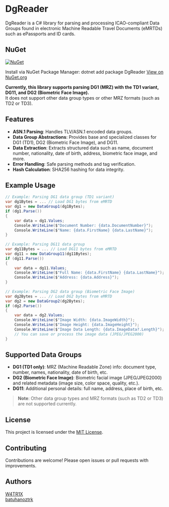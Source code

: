 # DgReader
 
DgReader is a C# library for parsing and processing ICAO-compliant Data Groups found in electronic Machine Readable Travel Documents (eMRTDs) such as ePassports and ID cards.
 
## NuGet
 
[![NuGet](https://img.shields.io/nuget/v/DgReader.svg)](https://www.nuget.org/packages/DgReader)
 
Install via NuGet Package Manager:
dotnet add package DgReader
[View on NuGet.org](https://www.nuget.org/packages/DgReader)
 
**Currently, this library supports parsing DG1 (MRZ) with the TD1 variant, DG11, and DG2 (Biometric Face Image).**  
It does not support other data group types or other MRZ formats (such as TD2 or TD3).
 
## Features
 
- **ASN.1 Parsing**: Handles TLV/ASN.1 encoded data groups.
- **Data Group Abstractions**: Provides base and specialized classes for DG1 (TD1), DG2 (Biometric Face Image), and DG11.
- **Data Extraction**: Extracts structured data such as name, document number, nationality, date of birth, address, biometric face image, and more.
- **Error Handling**: Safe parsing methods and tag verification.
- **Hash Calculation**: SHA256 hashing for data integrity.
 
## Example Usage
 
```csharp
// Example: Parsing DG1 data group (TD1 variant)
var dg1Bytes = ... // Load DG1 bytes from eMRTD
var dg1 = new DataGroup1(dg1Bytes);
if (dg1.Parse())
{
    var data = dg1.Values;
    Console.WriteLine($"Document Number: {data.DocumentNumber}");
    Console.WriteLine($"Name: {data.FirstName} {data.LastName}");
}
 
// Example: Parsing DG11 data group
var dg11Bytes = ... // Load DG11 bytes from eMRTD
var dg11 = new DataGroup11(dg11Bytes);
if (dg11.Parse())
{
    var data = dg11.Values;
    Console.WriteLine($"Full Name: {data.FirstName} {data.LastName}");
    Console.WriteLine($"Address: {data.Address}");
}
 
// Example: Parsing DG2 data group (Biometric Face Image)
var dg2Bytes = ... // Load DG2 bytes from eMRTD
var dg2 = new DataGroup2(dg2Bytes);
if (dg2.Parse())
{
    var data = dg2.Values;
    Console.WriteLine($"Image Width: {data.ImageWidth}");
    Console.WriteLine($"Image Height: {data.ImageHeight}");
    Console.WriteLine($"Image Data Length: {data.ImageData?.Length}");
    // You can save or process the image data (JPEG/JPEG2000)
}
```
 
## Supported Data Groups
 
- **DG1 (TD1 only)**: MRZ (Machine Readable Zone) info: document type, number, names, nationality, date of birth, etc.
- **DG2 (Biometric Face Image)**: Biometric facial image (JPEG/JPEG2000) and related metadata (image size, color space, quality, etc.).
- **DG11**: Additional personal details: full name, address, place of birth, etc.
 
> **Note**: Other data group types and MRZ formats (such as TD2 or TD3) are not supported currently.
 
## License
 
This project is licensed under the [MIT License](LICENSE.txt).
 
## Contributing
 
Contributions are welcome! Please open issues or pull requests with improvements.
 
## Authors
 
[W4TR1X](https://github.com/W4TR1X)  
[batuhanoztrk](https://github.com/batuhanoztrk)
